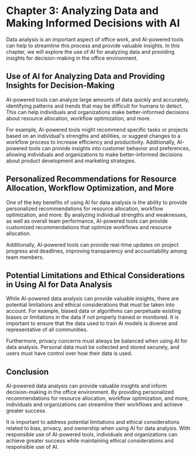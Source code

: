Chapter 3: Analyzing Data and Making Informed Decisions with AI
===============================================================

Data analysis is an important aspect of office work, and AI-powered tools can help to streamline this process and provide valuable insights. In this chapter, we will explore the use of AI for analyzing data and providing insights for decision-making in the office environment.

Use of AI for Analyzing Data and Providing Insights for Decision-Making
-----------------------------------------------------------------------

AI-powered tools can analyze large amounts of data quickly and accurately, identifying patterns and trends that may be difficult for humans to detect. This can help individuals and organizations make better-informed decisions about resource allocation, workflow optimization, and more.

For example, AI-powered tools might recommend specific tasks or projects based on an individual's strengths and abilities, or suggest changes to a workflow process to increase efficiency and productivity. Additionally, AI-powered tools can provide insights into customer behavior and preferences, allowing individuals and organizations to make better-informed decisions about product development and marketing strategies.

Personalized Recommendations for Resource Allocation, Workflow Optimization, and More
-------------------------------------------------------------------------------------

One of the key benefits of using AI for data analysis is the ability to provide personalized recommendations for resource allocation, workflow optimization, and more. By analyzing individual strengths and weaknesses, as well as overall team performance, AI-powered tools can provide customized recommendations that optimize workflows and resource allocation.

Additionally, AI-powered tools can provide real-time updates on project progress and deadlines, improving transparency and accountability among team members.

Potential Limitations and Ethical Considerations in Using AI for Data Analysis
------------------------------------------------------------------------------

While AI-powered data analysis can provide valuable insights, there are potential limitations and ethical considerations that must be taken into account. For example, biased data or algorithms can perpetuate existing biases or limitations in the data if not properly trained or monitored. It is important to ensure that the data used to train AI models is diverse and representative of all communities.

Furthermore, privacy concerns must always be balanced when using AI for data analysis. Personal data must be collected and stored securely, and users must have control over how their data is used.

Conclusion
----------

AI-powered data analysis can provide valuable insights and inform decision-making in the office environment. By providing personalized recommendations for resource allocation, workflow optimization, and more, individuals and organizations can streamline their workflows and achieve greater success.

It is important to address potential limitations and ethical considerations related to bias, privacy, and ownership when using AI for data analysis. With responsible use of AI-powered tools, individuals and organizations can achieve greater success while maintaining ethical considerations and responsible use of AI.
